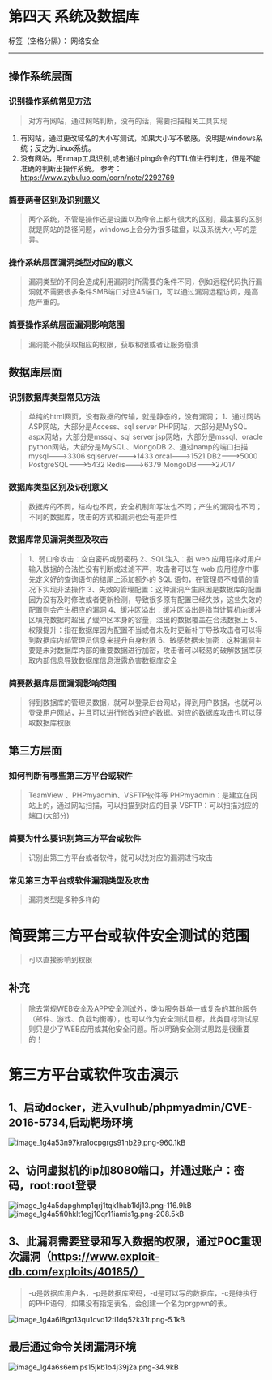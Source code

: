 ﻿# 第四天 系统及数据库

标签（空格分隔）： 网络安全

---

## 操作系统层面
### 识别操作系统常见方法
> 对方有网站，通过网站判断，没有的话，需要扫描相关工具实现
 1. 有网站，通过更改域名的大小写测试，如果大小写不敏感，说明是windows系统；反之为Linux系统。
 2. 没有网站，用nmap工具识别,或者通过ping命令的TTL值进行判定，但是不能准确的判断出操作系统。
 参考：https://www.zybuluo.com/corn/note/2292769

### 简要两者区别及识别意义
> 两个系统，不管是操作还是设置以及命令上都有很大的区别，最主要的区别就是网站的路径问题，windows上会分为很多磁盘，以及系统大小写的差异。

### 操作系统层面漏洞类型对应的意义
> 漏洞类型的不同会造成利用漏洞时所需要的条件不同，例如远程代码执行漏洞就不需要很多条件SMB端口对应45端口，可以通过漏洞远程访问，是高危严重的。

### 简要操作系统层面漏洞影响范围
> 漏洞能不能获取相应的权限，获取权限或者让服务崩溃

## 数据库层面
### 识别数据库类型常见方法
> 单纯的html网页，没有数据的传输，就是静态的，没有漏洞；
1、通过网站
ASP网站，大部分是Access、sql server
PHP网站，大部分是MySQL
aspx网站，大部分是mssql、sql server
jsp网站，大部分是mssql、oracle
python网站，大部分是MySQL、MongoDB
> 2、通过namp的端口扫描
mysql--->3306
sqlserver--->1433
orcal--->1521
DB2--->5000
PostgreSQL--->5432
Redis--->6379
MongoDB--->27017

### 数据库类型区别及识别意义
> 数据库的不同，结构也不同，安全机制和写法也不同；产生的漏洞也不同；不同的数据库，攻击的方式和漏洞也会有差异性

### 数据库常见漏洞类型及攻击
> 1、弱口令攻击：空白密码或弱密码
2、SQL注入：指 web 应用程序对用户输入数据的合法性没有判断或过滤不严，攻击者可以在 web 应用程序中事先定义好的查询语句的结尾上添加额外的 SQL 语句，在管理员不知情的情况下实现非法操作
3、失效的管理配置：这种漏洞产生原因是数据库的配置因为没有及时修改或者更新检测，导致很多原有配置已经失效，这些失效的配置则会产生相应的漏洞
4、缓冲区溢出：缓冲区溢出是指当计算机向缓冲区填充数据时超出了缓冲区本身的容量，溢出的数据覆盖在合法数据上
5、权限提升：指在数据库因为配置不当或者未及时更新补丁导致攻击者可以得到数据库内部管理员信息来提升自身权限
6、敏感数据未加密：这种漏洞主要是未对数据库内部的重要数据进行加密，攻击者可以轻易的破解数据库获取内部信息导致数据库信息泄露危害数据库安全

### 简要数据库层面漏洞影响范围
> 得到数据库的管理员数据，就可以登录后台网站，得到用户数据，也就可以登录用户网站，并且可以进行修改对应的数据。对应的数据库攻击也可以获取数据库权限

## 第三方层面
### 如何判断有哪些第三方平台或软件
> TeamView 、PHPmyadmin、VSFTP软件等
PHPmyadmin：是建立在网站上的，通过网站扫描，可以扫描到对应的目录
VSFTP：可以扫描对应的端口(大部分)

### 简要为什么要识别第三方平台或软件
> 识别出第三方平台或者软件，就可以找对应的漏洞进行攻击

### 常见第三方平台或软件漏洞类型及攻击
> 漏洞类型是多种多样的

# 简要第三方平台或软件安全测试的范围
> 可以直接影响到权限

## 补充
> 除去常规WEB安全及APP安全测试外，类似服务器单一或复杂的其他服务（邮件、游戏、负载均衡等），也可以作为安全测试目标，此类目标测试原则只是少了WEB应用或其他安全问题。所以明确安全测试思路是很重要的！


# 第三方平台或软件攻击演示
## 1、启动docker，进入vulhub/phpmyadmin/CVE-2016-5734,启动靶场环境
![image_1g4a53n97kra1ocpgrgs91nb29.png-960.1kB][1]
## 2、访问虚拟机的ip加8080端口，并通过账户：密码，root:root登录
![image_1g4a5dapghmp1qrj1tqk1hab1klj13.png-116.9kB][2]
![image_1g4a5fi0hklt1egj10qr11iamis1g.png-208.5kB][3]
## 3、此漏洞需要登录和写入数据的权限，通过POC重现次漏洞（https://www.exploit-db.com/exploits/40185/）
> -u是数据库用户名，-p是数据库密码，-d是可以写的数据库，-c是待执行的PHP语句，如果没有指定表名，会创建一个名为prgpwn的表。

![image_1g4a6l8go13qu1cvd12tl1dq52k31t.png-5.1kB][4]

## 最后通过命令关闭漏洞环境
![image_1g4a6s6emips15jkb1o4j39j2a.png-34.9kB][5]



  [1]: http://static.zybuluo.com/corn/m2d7uw7hvtqm7edn2yaq7a1r/image_1g4a5a6lgbmkd6uu251o4u7r8m.png
  [2]: http://static.zybuluo.com/corn/qn1r6tvnydg19ggxpasojgb6/image_1g4a5dapghmp1qrj1tqk1hab1klj13.png
  [3]: http://static.zybuluo.com/corn/lodzwwyf9kekuccwa1srxp0g/image_1g4a5fi0hklt1egj10qr11iamis1g.png
  [4]: http://static.zybuluo.com/corn/n7m9o7aoan7r8ts6k24oku25/image_1g4a6l8go13qu1cvd12tl1dq52k31t.png
  [5]: http://static.zybuluo.com/corn/8cs3n6gu8mc61uxflebs6jpu/image_1g4a6s6emips15jkb1o4j39j2a.png